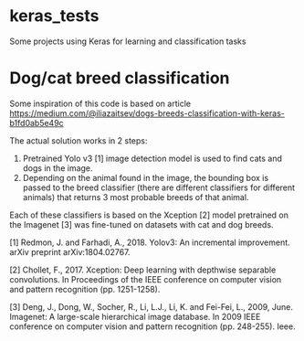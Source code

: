 # keras_tests
Some projects using Keras for learning and classification tasks


# Dog/cat breed classification 
Some inspiration of this code is based on article https://medium.com/@iliazaitsev/dogs-breeds-classification-with-keras-b1fd0ab5e49c

The actual solution works in 2 steps:
1. Pretrained Yolo v3 [1] image detection model is used to find cats and dogs in the image.
2. Depending on the animal found in the image, the bounding box is passed to the breed classifier (there are different classifiers for different animals) that returns 3 most probable breeds of that animal.
 
Each of these classifiers is based on the Xception [2] model pretrained on the Imagenet [3] was fine-tuned on datasets with cat and dog breeds. 


[1] Redmon, J. and Farhadi, A., 2018. Yolov3: An incremental improvement. arXiv preprint arXiv:1804.02767.

[2] Chollet, F., 2017. Xception: Deep learning with depthwise separable convolutions. In Proceedings of the IEEE conference on computer vision and pattern recognition (pp. 1251-1258).

[3] Deng, J., Dong, W., Socher, R., Li, L.J., Li, K. and Fei-Fei, L., 2009, June. Imagenet: A large-scale hierarchical image database. In 2009 IEEE conference on computer vision and pattern recognition (pp. 248-255). Ieee.
